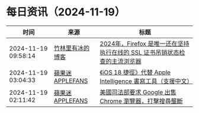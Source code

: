 ﻿# 每日资讯（2024-11-19）

|时间|来源|标题|
|---|---|---|
|2024-11-19 09:58:14|[竹林里有冰的博客](https://zhul.in/rss.xml)|[2024年，Firefox 是唯一还在坚持执行在线的 SSL 证书吊销状态检查的主流浏览器](https://zhul.in/2024/11/19/firefox-is-the-only-mainstream-brower-doing-online-certificate-revocation-checks/)|
|2024-11-19 03:04:33|[蘋果迷 APPLEFANS](https://applefans.today/feed/)|[《iOS 18 捷徑》代替 Apple Intelligence 書寫工具（支援中文）](https://applefans.today/2024-11-ios-18-shortcuts-apple-intelligence-writing-tools/)|
|2024-11-19 02:11:42|[蘋果迷 APPLEFANS](https://applefans.today/feed/)|[美國司法部要求 Google 出售 Chrome 瀏覽器，打擊搜尋壟斷](https://applefans.today/2024-11-us-doj-google-sell-chrome/)|
